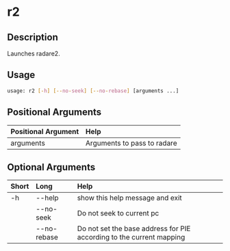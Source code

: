 <!-- THIS PART OF THIS FILE IS AUTOGENERATED. DO NOT MODIFY IT. See scripts/generate_docs.sh -->




# r2

## Description


Launches radare2.
## Usage


```bash
usage: r2 [-h] [--no-seek] [--no-rebase] [arguments ...]

```
## Positional Arguments

|Positional Argument|Help|
| :--- | :--- |
|arguments|Arguments to pass to radare|

## Optional Arguments

|Short|Long|Help|
| :--- | :--- | :--- |
|-h|--help|show this help message and exit|
||--no-seek|Do not seek to current pc|
||--no-rebase|Do not set the base address for PIE according to the current mapping|

<!-- END OF AUTOGENERATED PART. Do not modify this line or the line below, they mark the end of the auto-generated part of the file. If you want to extend the documentation in a way which cannot easily be done by adding to the command help description, write below the following line. -->
<!-- ------------\>8---- ----\>8---- ----\>8------------ -->
